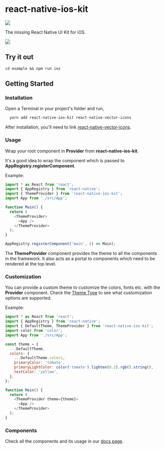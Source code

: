 # react-native-ios-kit

![](https://circleci.com/gh/callstack-io/react-native-ios-kit/tree/master.svg?style=shield&circle-token=fbd52d6f78729e0e92ad5d03f95ec445fffbd070)

The missing React Native UI Kit for iOS.

![](./assets/react-native-ios-kit.png)

## Try it out

```
cd example && npm run ios
```

## Getting Started

### Installation

Open a Terminal in your project's folder and run,

```sh
  yarn add react-native-ios-kit react-native-vector-icons
```
After installation, you'll need to link [react-native-vector-icons](https://github.com/oblador/react-native-vector-icons).


### Usage

Wrap your root component in **Provider** from **react-native-ios-kit**.

It's a good idea to wrap the component which is passed to **AppRegistry.registerComponent**.

Example:

```javascript
import * as React from 'react';
import { AppRegistry } from 'react-native';
import { ThemeProvider } from 'react-native-ios-kit';
import App from './src/App';

function Main() {
  return (
    <ThemeProvider>
      <App />
    </ThemeProvider>
  );
}

AppRegistry.registerComponent('main', () => Main);
```

The **ThemeProvider** component provides the theme to all the components in the framework. It also acts as a portal to components which need to be rendered at the top level.

### Customization

You can provide a custom theme to customize the colors, fonts etc. with the **Provider** component.
Check the [Theme Type](https://callstack.github.io/react-native-ios-kit/docs/theme.html) to see what customization options are supported.

Example:

```javascript
import * as React from 'react';
import { AppRegistry } from 'react-native';
import { DefaultTheme, ThemeProvider } from 'react-native-ios-kit';
import color from 'color';
import App from './src/App';

const theme = {
  ...DefaultTheme,
  colors: {
    ...DefaultTheme.colors,
    primaryColor: 'tomato',
    primaryLightColor: color('tomato').lighten(0.2).rgb().string(),
    textColor: 'yellow',
  },
};

function Main() {
  return (
    <ThemeProvider theme={theme}>
      <App />
    </ThemeProvider>
  );
}
```

### Components

Check all the components and its usage in our [docs page](https://callstack.github.io/react-native-ios-kit/button.html).

